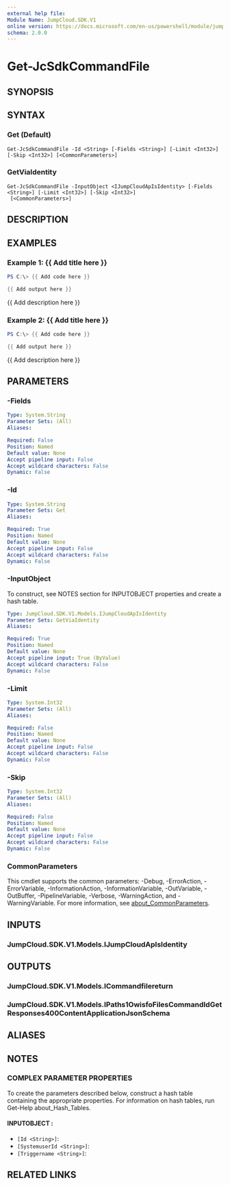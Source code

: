 ```yaml
---
external help file:
Module Name: JumpCloud.SDK.V1
online version: https://docs.microsoft.com/en-us/powershell/module/jumpcloud.sdk.v1/get-jcsdkcommandfile
schema: 2.0.0
---
```


# Get-JcSdkCommandFile

## SYNOPSIS


## SYNTAX

### Get (Default)
```
Get-JcSdkCommandFile -Id <String> [-Fields <String>] [-Limit <Int32>] [-Skip <Int32>] [<CommonParameters>]
```

### GetViaIdentity
```
Get-JcSdkCommandFile -InputObject <IJumpCloudApIsIdentity> [-Fields <String>] [-Limit <Int32>] [-Skip <Int32>]
 [<CommonParameters>]
```

## DESCRIPTION


## EXAMPLES

### Example 1: {{ Add title here }}
```powershell
PS C:\> {{ Add code here }}

{{ Add output here }}
```

{{ Add description here }}

### Example 2: {{ Add title here }}
```powershell
PS C:\> {{ Add code here }}

{{ Add output here }}
```

{{ Add description here }}

## PARAMETERS

### -Fields


```yaml
Type: System.String
Parameter Sets: (All)
Aliases:

Required: False
Position: Named
Default value: None
Accept pipeline input: False
Accept wildcard characters: False
Dynamic: False
```

### -Id


```yaml
Type: System.String
Parameter Sets: Get
Aliases:

Required: True
Position: Named
Default value: None
Accept pipeline input: False
Accept wildcard characters: False
Dynamic: False
```

### -InputObject
To construct, see NOTES section for INPUTOBJECT properties and create a hash table.

```yaml
Type: JumpCloud.SDK.V1.Models.IJumpCloudApIsIdentity
Parameter Sets: GetViaIdentity
Aliases:

Required: True
Position: Named
Default value: None
Accept pipeline input: True (ByValue)
Accept wildcard characters: False
Dynamic: False
```

### -Limit


```yaml
Type: System.Int32
Parameter Sets: (All)
Aliases:

Required: False
Position: Named
Default value: None
Accept pipeline input: False
Accept wildcard characters: False
Dynamic: False
```

### -Skip


```yaml
Type: System.Int32
Parameter Sets: (All)
Aliases:

Required: False
Position: Named
Default value: None
Accept pipeline input: False
Accept wildcard characters: False
Dynamic: False
```

### CommonParameters
This cmdlet supports the common parameters: -Debug, -ErrorAction, -ErrorVariable, -InformationAction, -InformationVariable, -OutVariable, -OutBuffer, -PipelineVariable, -Verbose, -WarningAction, and -WarningVariable. For more information, see [about_CommonParameters](http://go.microsoft.com/fwlink/?LinkID=113216).

## INPUTS

### JumpCloud.SDK.V1.Models.IJumpCloudApIsIdentity

## OUTPUTS

### JumpCloud.SDK.V1.Models.ICommandfilereturn

### JumpCloud.SDK.V1.Models.IPaths1OwisfoFilesCommandIdGetResponses400ContentApplicationJsonSchema

## ALIASES

## NOTES

### COMPLEX PARAMETER PROPERTIES
To create the parameters described below, construct a hash table containing the appropriate properties. For information on hash tables, run Get-Help about_Hash_Tables.

#### INPUTOBJECT <IJumpCloudApIsIdentity>: 
  - `[Id <String>]`: 
  - `[SystemuserId <String>]`: 
  - `[Triggername <String>]`: 

## RELATED LINKS

